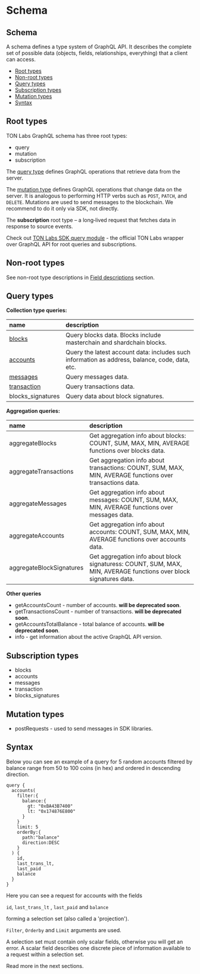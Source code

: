 # Schema

## Schema

A schema defines a type system of GraphQL API. It describes the complete set of possible data \(objects, fields, relationships, everything\) that a client can access.

* [Root types](3_schema.md#root-types)
* [Non-root types](3_schema.md#non-root-types)
* [Query types](3_schema.md#query-types)
* [Subscription types](3_schema.md#subscription-types)
* [Mutation types](3_schema.md#mutation-types)
* [Syntax](3_schema.md#syntax)

## Root types

TON Labs GraphQL schema has three root types:

* query
* mutation
* subscription

The [query type](https://graphql.github.io/graphql-spec/June2018/#sec-Type-System) defines GraphQL operations that retrieve data from the server.

The [mutation type](https://graphql.github.io/graphql-spec/June2018/#sec-Type-System) defines GraphQL operations that change data on the server. It is analogous to performing HTTP verbs such as `POST`, `PATCH`, and `DELETE`. Mutations are used to send messages to the blockchain. We recommend to do it only via SDK, not directly.

The **subscription** root type – a long‐lived request that fetches data in response to source events.

Check out [TON Labs SDK query module](../mod_net.md) - the official TON Labs wrapper over GraphQL API for root queries and subscriptions.

## Non-root types

See non-root type descriptions in [Field descriptions](5_field_descriptions.md) section.

## Query types

**Collection type queries:**

| name | description |
| :--- | :--- |
| [blocks](5_field_descriptions.md#block-type) | Query blocks data. Blocks include masterchain and shardchain blocks. |
| [accounts](5_field_descriptions.md#account-type) | Query the latest account data: includes such information as address, balance, code, data, etc. |
| [messages](5_field_descriptions.md#message-type) | Query messages data. |
| [transaction](5_field_descriptions.md#transaction-type) | Query transactions data. |
| blocks\_signatures | Query data about block signatures. |

**Aggregation queries:**

| name | description |
| :--- | :--- |
| aggregateBlocks | Get aggregation info about blocks: COUNT, SUM, MAX, MIN, AVERAGE functions over blocks data. |
| aggregateTransactions | Get aggregation info about transactions: COUNT, SUM, MAX, MIN, AVERAGE functions over transactions data. |
| aggregateMessages | Get aggregation info about messages: COUNT, SUM, MAX, MIN, AVERAGE functions over messages data. |
| aggregateAccounts | Get aggregation info about accounts: COUNT, SUM, MAX, MIN, AVERAGE functions over accounts data. |
| aggregateBlockSignatures | Get aggregation info about block signaturess: COUNT, SUM, MAX, MIN, AVERAGE functions over block signatures data. |

**Other queries**

* getAccountsCount - number of accounts. **will be deprecated soon**. 
* getTransactionsCount - number of transactions. **will be deprecated soon**. 
* getAccountsTotalBalance - total balance of accounts. **will be deprecated soon**. 
* info - get information about the active GraphQL API version.

## Subscription types

* blocks
* accounts
* messages
* transaction 
* blocks\_signatures

## Mutation types

* postRequests - used to send messages in SDK libraries. 

## Syntax

Below you can see an example of a query for 5 random accounts filtered by balance range from 50 to 100 coins \(in hex\) and ordered in descending direction.

```text
query {
  accounts(
    filter:{
      balance:{
        gt: "0xBA43B7400" 
        lt: "0x174876E800"
      }
    }
    limit: 5
    orderBy:{
      path:"balance"
      direction:DESC
    }
  ) {
    id,
    last_trans_lt,
    last_paid
    balance
  }
}
```

Here you can see a request for accounts with the fields

`id`, `last_trans_lt` , `last_paid` and `balance`

forming a selection set \(also called a 'projection'\).

`Filter`, `Orderby` and `Limit` arguments are used.

A selection set must contain only scalar fields, otherwise you will get an error. A scalar field describes one discrete piece of information available to a request within a selection set.

Read more in the next sections.

